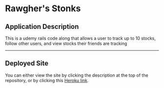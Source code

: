# Rawgher's Stonks

## Application Description
This is a udemy rails code along that allows a user to track up to 10 stocks, follow other users, and view stocks their friends are tracking


***
## Deployed Site

You can either view the site by clicking the description at the top of the repository, or by clicking this [Heroku link](https://rawghers-stonks.herokuapp.com/).
